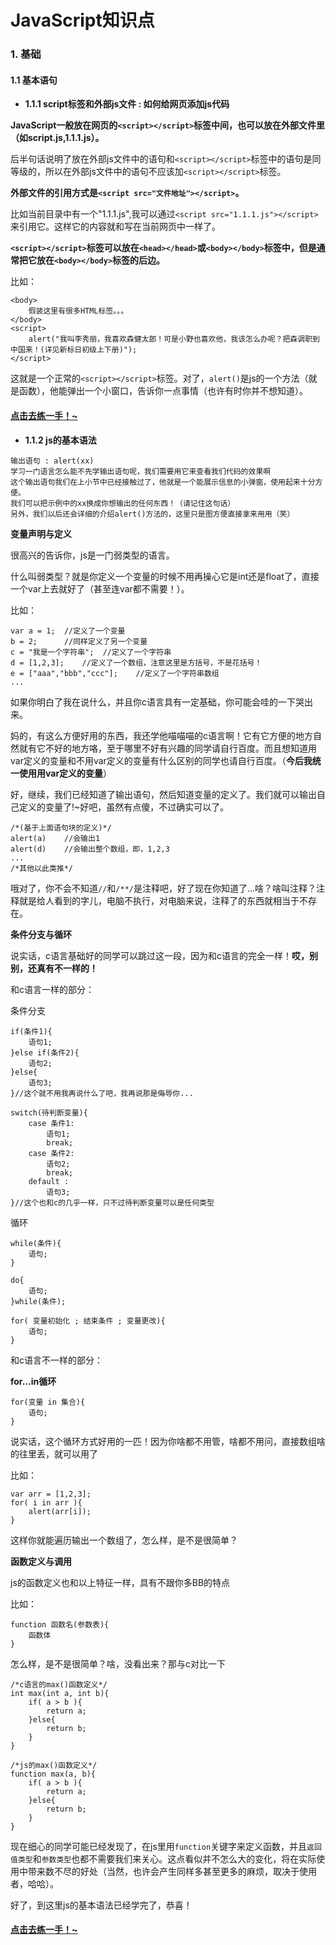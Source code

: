 # JavaScript知识点

<a id="1" name="1"></a>

### 1. 基础

<a id="1.1" name="1.1"></a>

#### 1.1 基本语句

<a id="1.1.1" name="1.1.1"></a>

- **1.1.1 script标签和外部js文件 : 如何给网页添加js代码**

**JavaScript一般放在网页的`<script></script>`标签中间，也可以放在外部文件里（如script.js,1.1.1.js）。**

后半句话说明了放在外部js文件中的语句和`<script></script>`标签中的语句是同等级的，所以在外部js文件中的语句不应该加`<script></script>`标签。

**外部文件的引用方式是`<script src="文件地址"></script>`。**

比如当前目录中有一个"1.1.1.js",我可以通过`<script src="1.1.1.js"></script>`来引用它。这样它的内容就和写在当前网页中一样了。

**`<script></script>`标签可以放在`<head></head>`或`<body></body>`标签中，但是通常把它放在`<body></body>`标签的后边。**

比如：
```
<body>
	假装这里有很多HTML标签。。。
</body>
<script>
	alert("我叫李秀丽，我喜欢森健太郎！可是小野也喜欢他，我该怎么办呢？把森调职到中国来！(详见新标日初级上下册)");
</script>
```

这就是一个正常的`<script></script>`标签。对了，`alert()`是js的一个方法（就是函数），他能弹出一个小窗口，告诉你一点事情（也许有时你并不想知道）。

#### [点击去练一手！~](http://sjydzq.top/web/rensyuu.php?id=1509801967&type=js)

<a id="1.1.2" name="1.1.2"></a>

- **1.1.2 js的基本语法**

```
输出语句 : alert(xx)
学习一门语言怎么能不先学输出语句呢，我们需要用它来查看我们代码的效果啊
这个输出语句我们在上小节中已经接触过了，他就是一个能展示信息的小弹窗，使用起来十分方便。
我们可以把示例中的xx换成你想输出的任何东西！（请记住这句话）
另外，我们以后还会详细的介绍alert()方法的，这里只是图方便直接拿来用用（笑）
```
**变量声明与定义**

很高兴的告诉你，js是一门弱类型的语言。

什么叫弱类型？就是你定义一个变量的时候不用再操心它是int还是float了，直接一个var上去就好了（甚至连var都不需要！）。

比如：
```
var a = 1;	//定义了一个变量
b = 2;		//同样定义了另一个变量
c = "我是一个字符串";	//定义了一个字符串
d = [1,2,3];	//定义了一个数组，注意这里是方括号，不是花括号！
e = ["aaa","bbb","ccc"];	//定义了一个字符串数组
...
```
如果你明白了我在说什么，并且你c语言具有一定基础，你可能会哇的一下哭出来。

妈的，有这么方便好用的东西，我还学他喵喵喵的c语言啊！它有它方便的地方自然就有它不好的地方咯，至于哪里不好有兴趣的同学请自行百度。而且想知道用var定义的变量和不用var定义的变量有什么区别的同学也请自行百度。（**今后我统一使用用var定义的变量**）

好，继续，我们已经知道了输出语句，然后知道变量的定义了。我们就可以输出自己定义的变量了!~好吧，虽然有点傻，不过确实可以了。
```
/*(基于上面语句块的定义)*/
alert(a) 	//会输出1
alert(d) 	//会输出整个数组，即，1,2,3
...
/*其他以此类推*/
```
哦对了，你不会不知道`//`和`/**/`是注释吧，好了现在你知道了...啥？啥叫注释？注释就是给人看到的字儿，电脑不执行，对电脑来说，注释了的东西就相当于不存在。

**条件分支与循环**

说实话，c语言基础好的同学可以跳过这一段，因为和c语言的完全一样！**哎，别别，还真有不一样的！**

和c语言一样的部分：

条件分支
```
if(条件1){
	语句1;
}else if(条件2){
	语句2;
}else{
	语句3;
}//这个就不用我再说什么了吧，我再说那是侮辱你...
```
```
switch(待判断变量){
	case 条件1:
		语句1;
		break;
	case 条件2:
		语句2;
		break;
	default :
		语句3;
}//这个也和c的几乎一样，只不过待判断变量可以是任何类型
```

循环
```
while(条件){
	语句;
}
```
```
do{
	语句;
}while(条件);
```
```
for( 变量初始化 ; 结束条件 ; 变量更改){
	语句;
}
```

和c语言不一样的部分：

**for...in循环**
```
for(变量 in 集合){
	语句;
}
```
说实话，这个循环方式好用的一匹！因为你啥都不用管，啥都不用问，直接数组啥的往里丢，就可以用了

比如：
```
var arr = [1,2,3];
for( i in arr ){
	alert(arr[i]);
}
```
这样你就能遍历输出一个数组了，怎么样，是不是很简单？

**函数定义与调用**

js的函数定义也和以上特征一样，具有不跟你多BB的特点

比如：
```
function 函数名(参数表){
	函数体
}
```
怎么样，是不是很简单？啥，没看出来？那与c对比一下

```
/*c语言的max()函数定义*/
int max(int a, int b){
	if( a > b ){
		return a;
	}else{
		return b;
	}
}

/*js的max()函数定义*/
function max(a, b){
	if( a > b ){
		return a;
	}else{
		return b;
	}
}
```

现在细心的同学可能已经发现了，在js里用`function`关键字来定义函数，并且`返回值类型`和`参数类型`也都不需要我们来关心。这点看似并不怎么大的变化，将在实际使用中带来数不尽的好处（当然，也许会产生同样多甚至更多的麻烦，取决于使用者，哈哈）。

好了，到这里js的基本语法已经学完了，恭喜！
#### [点击去练一手！~](http://sjydzq.top/web/rensyuu.php?id=1510110156&type=js)
